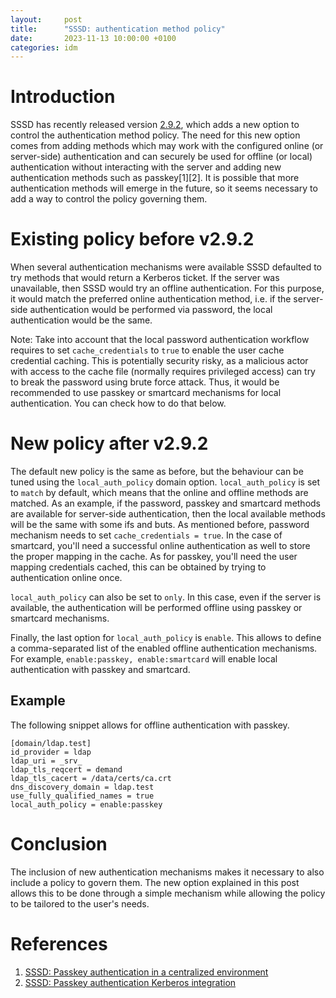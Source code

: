 ```yaml
---
layout:     post
title:      "SSSD: authentication method policy"
date:       2023-11-13 10:00:00 +0100
categories: idm
---
```


# Introduction

SSSD has recently released version [2.9.2](https://sssd.io/release-notes/sssd-2.9.2.html), which adds a new option to control the authentication method policy. The need for this new option comes from adding methods which may work with the configured online (or server-side) authentication and can securely be used for offline (or local) authentication without interacting with the server and adding new authentication methods such as passkey[1][2]. It is possible that more authentication methods will emerge in the future, so it seems necessary to add a way to control the policy governing them.

# Existing policy before v2.9.2

When several authentication mechanisms were available SSSD defaulted to try methods that would return a Kerberos ticket. If the server was unavailable, then SSSD would try an offline authentication. For this purpose, it would match the preferred online authentication method, i.e. if the server-side authentication would be performed via password, the local authentication would be the same.

Note: Take into account that the local password authentication workflow requires to set `cache_credentials` to `true` to enable the user cache credential caching. This is potentially security risky, as a malicious actor with access to the cache file (normally requires privileged access) can try to break the password using brute force attack. Thus, it would be recommended to use passkey or smartcard mechanisms for local authentication. You can check how to do that below.

# New policy after v2.9.2

The default new policy is the same as before, but the behaviour can be tuned using the `local_auth_policy` domain option. `local_auth_policy` is set to `match` by default, which means that the online and offline methods are matched. As an example, if the password, passkey and smartcard methods are available for server-side authentication, then the local available methods will be the same with some ifs and buts. As mentioned before, password mechanism needs to set `cache_credentials = true`. In the case of smartcard, you'll need a successful online authentication as well to store the proper mapping in the cache. As for passkey, you'll need the user mapping credentials cached, this can be obtained by trying to authentication online once.

`local_auth_policy` can also be set to `only`. In this case, even if the server is available, the authentication will be performed offline using passkey or smartcard mechanisms.

Finally, the last option for `local_auth_policy` is `enable`. This allows to define a comma-separated list of the enabled offline authentication mechanisms. For example, `enable:passkey, enable:smartcard` will enable local authentication with passkey and smartcard.

## Example

The following snippet allows for offline authentication with passkey.

```
[domain/ldap.test]
id_provider = ldap
ldap_uri = _srv_
ldap_tls_reqcert = demand
ldap_tls_cacert = /data/certs/ca.crt
dns_discovery_domain = ldap.test
use_fully_qualified_names = true
local_auth_policy = enable:passkey
```

# Conclusion

The inclusion of new authentication mechanisms makes it necessary to also include a policy to govern them. The new option explained in this post allows this to be done through a simple mechanism while allowing the policy to be tailored to the user's needs.

# References

1. [SSSD: Passkey authentication in a centralized environment](https://sssd.io/design-pages/passkey_authentication.html)
2. [SSSD: Passkey authentication Kerberos integration](https://sssd.io/design-pages/passkey_kerberos.html)
